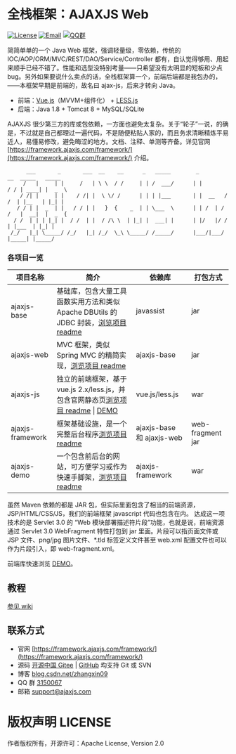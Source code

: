全栈框架：AJAXJS Web
=============

[![License](https://img.shields.io/badge/license-Apache--2.0-green.svg?longCache=true&style=flat)](http://www.apache.org/licenses/LICENSE-2.0.txt)
[![Email](https://img.shields.io/badge/Contact--me-Email-orange.svg)](mailto:support@ajaxjs.com)
[![QQ群](https://framework.ajaxjs.com/framework/asset/qq.svg)](https://shang.qq.com/wpa/qunwpa?idkey=3877893a4ed3a5f0be01e809e7ac120e346102bd550deb6692239bb42de38e22)

简简单单的一个 Java Web 框架，强调轻量级，零依赖，传统的 IOC/AOP/ORM/MVC/REST/DAO/Service/Controller 都有，自认觉得够用、用起来顺手已经不错了。性能和选型没特别考量——只希望没有太明显的短板和少点 bug。另外如果要说什么卖点的话，全栈框架算一个，前端后端都是我包办的，——本框架早期是前端的，故名曰 ajax-js，后来才转向 Java。

- 前端：[Vue.js](https://cn.vuejs.org/)（MVVM+组件化） + [LESS.js](http://lesscss.org/)
- 后端：Java 1.8 + Tomcat 8  + MySQL/SQLite

AJAXJS 很少第三方的库或包依赖，一方面也避免太复杂。关于“轮子”一说，的确是，不过就是自己都理过一遍代码，不是随便粘贴人家的，而且务求清晰精炼平易近人，易懂易修改，避免晦涩的地方。文档、注释、单测等齐备。详见官网 [https://framework.ajaxjs.com/framework/](https://framework.ajaxjs.com/framework/) 介绍。 




          ___       _       ___  __    __      _   _____        _          __  _____   _____  
         /   |     | |     /   | \ \  / /     | | /  ___/      | |        / / | ____| |  _  \ 
        / /| |     | |    / /| |  \ \/ /      | | | |___       | |  __   / /  | |__   | |_| |  
       / / | |  _  | |   / / | |   }  {    _  | | \___  \      | | /  | / /   |  __|  |  _  {  
      / /  | | | |_| |  / /  | |  / /\ \  | |_| |  ___| |      | |/   |/ /    | |___  | |_| |  
     /_/   |_| \_____/ /_/   |_| /_/  \_\ \_____/ /_____/      |___/|___/     |_____| |_____/ 



### 各项目一览

|项目名称|简介|依赖库|打包方式|
|------|-----|----|------|
|ajaxjs-base|基础库，包含大量工具函数实用方法和类似 Apache DBUtils 的 JDBC 封装，[浏览项目 readme](ajaxjs-base)|javassist|jar|
|ajaxjs-web|MVC 框架，类似 Spring MVC 的精简实现，[浏览项目 readme](ajaxjs-web)|ajaxjs-base|jar|
|ajaxjs-js|独立的前端框架，基于 vue.js 2.x/less.js，并包含官网静态页[浏览项目 readme](ajaxjs-js) \| [DEMO](https://framework.ajaxjs.com/framework/ui-doc/)|vue.js/less.js|war|
|ajaxjs-framework|框架基础设施，是一个完整后台程序[浏览项目 readme](ajaxjs-framework)|ajaxjs-base 和 ajaxjs-web|web-fragment jar|
|ajaxjs-demo|一个包含前后台的网站，可方便学习或作为快速手脚架，[浏览项目 readme](ajaxjs-demo)|ajaxjs-framework|war|


虽然 Maven 依赖的都是 JAR 包，但实际里面包含了相当的前端资源，JSP/HTML/CSS/JS，我们的前端框架 javascript 代码也包含在内。
达成这一项技术的是 Servlet 3.0 的 “Web 模块部署描述符片段”功能，也就是说，前端资源通过 Servlet 3.0 WebFragment 特性打包到 jar 里面。片段可以指页面文件或 JSP 文件、png/jpg 图片文件、*.tld 标签定义文件甚至 web.xml 配置文件也可以作为片段引入，即 web-fragment.xml。

前端库快速浏览 [DEMO](https://framework.ajaxjs.com/framework/ui-doc/)。

教程
-----
[参见 wiki](https://gitee.com/sp42_admin/ajaxjs/wikis/pages)


联系方式
----------

- 官网 [https://framework.ajaxjs.com/framework/](https://framework.ajaxjs.com/framework/) 
- 源码 [开源中国 Gitee](https://gitee.com/sp42_admin/ajaxjs) | [GitHub](https://github.com/sp42/ajaxjs) 均支持 Git 或 SVN
- 博客 [blog.csdn.net/zhangxin09](http://blog.csdn.net/zhangxin09/) 
- QQ 群 [3150067](//shang.qq.com/wpa/qunwpa?idkey=99415d164e2c776567c9370cc5b0bde26f4e2e7c5068978a24d1fe7c976ace93)
- 邮箱 support@ajaxjs.com

版权声明 LICENSE
==========
作者版权所有，开源许可：Apache License, Version 2.0
 